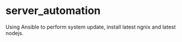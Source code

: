 # server_automation
Using Ansible to perform system update, install latest ngnix and latest nodejs.

